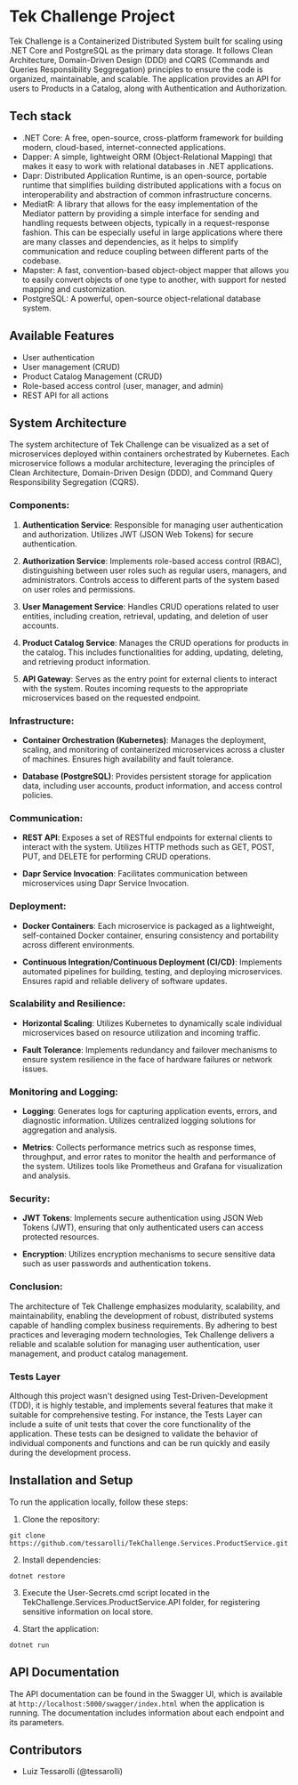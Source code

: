 # Tek Challenge Project

Tek Challenge is a Containerized Distributed System built for scaling using .NET Core and PostgreSQL as the primary data storage. 
It follows Clean Architecture, Domain-Driven Design (DDD) and CQRS (Commands and Queries Responsibility Seggregation) principles to ensure the code is organized, maintainable, and scalable.
The application provides an API for users to Products in a Catalog, along with Authentication and Authorization.

## Tech stack
- .NET Core: A free, open-source, cross-platform framework for building modern, cloud-based, internet-connected applications.
- Dapper: A simple, lightweight ORM (Object-Relational Mapping) that makes it easy to work with relational databases in .NET applications.
- Dapr: Distributed Application Runtime, is an open-source, portable runtime that simplifies building distributed applications with a focus on interoperability and abstraction of common infrastructure concerns.
- MediatR: A library that allows for the easy implementation of the Mediator pattern by providing a simple interface for sending and handling requests between objects, typically in a request-response fashion. This can be especially useful in large applications where there are many classes and dependencies, as it helps to simplify communication and reduce coupling between different parts of the codebase.
- Mapster: A fast, convention-based object-object mapper that allows you to easily convert objects of one type to another, with support for nested mapping and customization.
- PostgreSQL: A powerful, open-source object-relational database system.

## Available Features
- User authentication
- User management (CRUD)
- Product Catalog Management (CRUD)
- Role-based access control (user, manager, and admin)
- REST API for all actions

## System Architecture
The system architecture of Tek Challenge can be visualized as a set of microservices deployed within containers orchestrated by Kubernetes. 
Each microservice follows a modular architecture, leveraging the principles of Clean Architecture, Domain-Driven Design (DDD), and Command Query Responsibility Segregation (CQRS).

### Components:

1. **Authentication Service**: Responsible for managing user authentication and authorization. Utilizes JWT (JSON Web Tokens) for secure authentication.

2. **Authorization Service**: Implements role-based access control (RBAC), distinguishing between user roles such as regular users, managers, and administrators. Controls access to different parts of the system based on user roles and permissions.

3. **User Management Service**: Handles CRUD operations related to user entities, including creation, retrieval, updating, and deletion of user accounts.

4. **Product Catalog Service**: Manages the CRUD operations for products in the catalog. This includes functionalities for adding, updating, deleting, and retrieving product information.

5. **API Gateway**: Serves as the entry point for external clients to interact with the system. Routes incoming requests to the appropriate microservices based on the requested endpoint.

### Infrastructure:

- **Container Orchestration (Kubernetes)**: Manages the deployment, scaling, and monitoring of containerized microservices across a cluster of machines. Ensures high availability and fault tolerance.

- **Database (PostgreSQL)**: Provides persistent storage for application data, including user accounts, product information, and access control policies.

### Communication:

- **REST API**: Exposes a set of RESTful endpoints for external clients to interact with the system. Utilizes HTTP methods such as GET, POST, PUT, and DELETE for performing CRUD operations.

- **Dapr Service Invocation**: Facilitates communication between microservices using Dapr Service Invocation.

### Deployment:

- **Docker Containers**: Each microservice is packaged as a lightweight, self-contained Docker container, ensuring consistency and portability across different environments.

- **Continuous Integration/Continuous Deployment (CI/CD)**: Implements automated pipelines for building, testing, and deploying microservices. Ensures rapid and reliable delivery of software updates.

### Scalability and Resilience:

- **Horizontal Scaling**: Utilizes Kubernetes to dynamically scale individual microservices based on resource utilization and incoming traffic.

- **Fault Tolerance**: Implements redundancy and failover mechanisms to ensure system resilience in the face of hardware failures or network issues.

### Monitoring and Logging:

- **Logging**: Generates logs for capturing application events, errors, and diagnostic information. Utilizes centralized logging solutions for aggregation and analysis.

- **Metrics**: Collects performance metrics such as response times, throughput, and error rates to monitor the health and performance of the system. Utilizes tools like Prometheus and Grafana for visualization and analysis.

### Security:

- **JWT Tokens**: Implements secure authentication using JSON Web Tokens (JWT), ensuring that only authenticated users can access protected resources.

- **Encryption**: Utilizes encryption mechanisms to secure sensitive data such as user passwords and authentication tokens.

### Conclusion:

The architecture of Tek Challenge emphasizes modularity, scalability, and maintainability, enabling the development of robust, distributed systems capable of handling complex business requirements. By adhering to best practices and leveraging modern technologies, Tek Challenge delivers a reliable and scalable solution for managing user authentication, user management, and product catalog management.

### Tests Layer
Although this project wasn't designed using Test-Driven-Development (TDD), it is highly testable, and implements several features that make it suitable for comprehensive testing. For instance, the Tests Layer can include a suite of unit tests that cover the core functionality of the application. These tests can be designed to validate the behavior of individual components and functions and can be run quickly and easily during the development process.

## Installation and Setup
To run the application locally, follow these steps:

1. Clone the repository:

`git clone https://github.com/tessarolli/TekChallenge.Services.ProductService.git`

2. Install dependencies:

`dotnet restore`

3. Execute the User-Secrets.cmd script located in the TekChallenge.Services.ProductService.API folder, for registering sensitive information on local store.

4. Start the application:

`dotnet run`

## API Documentation
The API documentation can be found in the Swagger UI, which is available at `http://localhost:5000/swagger/index.html` when the application is running. The documentation includes information about each endpoint and its parameters.

## Contributors
- Luiz Tessarolli (@tessarolli)
